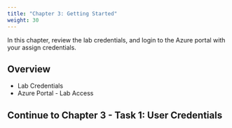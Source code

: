 ```yaml
---
title: "Chapter 3: Getting Started" 
weight: 30
---
```


In this chapter, review the lab credentials, and login to the Azure portal with your assign credentials.

## Overview

- Lab Credentials
- Azure Portal - Lab Access

## Continue to Chapter 3 - Task 1: User Credentials
